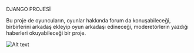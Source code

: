 DJANGO PROJESİ

Bu proje de oyuncuların, oyunlar hakkında forum da konuşabileceği, birbirlerini arkadaş ekleyip oyun arkadaşı edineceği, moderetörlerin yazdığı haberleri okuyabileceği bir proje.


![Alt text](anaSayfa.jpg)
